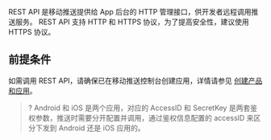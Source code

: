 REST API 是移动推送提供给 App 后台的 HTTP 管理接口，供开发者远程调用推送服务。
REST API 支持 HTTP 和 HTTPS 协议，为了提高安全性，建议使用 HTTPS 协议。

## 前提条件

如需调用 REST API，请确保已在移动推送控制台创建应用，详情请参见 [创建产品和应用](https://cloud.tencent.com/document/product/548/37241)。

>? Android 和 iOS 是两个应用，对应的 AccessID 和 SecretKey 是两套鉴权参数，推送时需要分开配置并调用，通过鉴权信息配置的 accessID 来区分下发到 Android 还是 iOS 应用的。
> 
